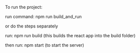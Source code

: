 To run the project:

run command: npm run build_and_run

or do the steps separately

run: npm run build
   (this builds the react app into the build folder)

then run: npm start 
   (to start the server)
